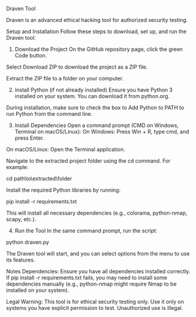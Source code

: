 Draven Tool

Draven is an advanced ethical hacking tool for authorized security testing.

Setup and Installation
Follow these steps to download, set up, and run the Draven tool:
1. Download the Project
On the GitHub repository page, click the green Code button.

Select Download ZIP to download the project as a ZIP file.

Extract the ZIP file to a folder on your computer.

2. Install Python (if not already installed)
Ensure you have Python 3 installed on your system. You can download it from python.org.

During installation, make sure to check the box to Add Python to PATH to run Python from the command line.

3. Install Dependencies
Open a command prompt (CMD on Windows, Terminal on macOS/Linux):
On Windows: Press Win + R, type cmd, and press Enter.

On macOS/Linux: Open the Terminal application.

Navigate to the extracted project folder using the cd command. For example:

cd path\to\extracted\folder

Install the required Python libraries by running:

pip install -r requirements.txt

This will install all necessary dependencies (e.g., colorama, python-nmap, scapy, etc.).

4. Run the Tool
In the same command prompt, run the script:

python draven.py

The Draven tool will start, and you can select options from the menu to use its features.

Notes
Dependencies: Ensure you have all dependencies installed correctly. If pip install -r requirements.txt fails, you may need to install some dependencies manually (e.g., python-nmap might require Nmap to be installed on your system).

Legal Warning: This tool is for ethical security testing only. Use it only on systems you have explicit permission to test. Unauthorized use is illegal.

